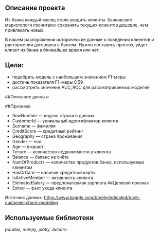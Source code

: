 ## Описание проекта

Из банка каждый месяц стали уходить клиенты. Банковские маркетологи посчитали: сохранять текущих клиентов дешевле, чем привлекать новых.

В нашем распоряжении исторические данные о поведении клиентов и расторжении договоров с банком. Нужно составить прогноз, уйдет клиент из банка в ближайшее время или нет.

## Цели:

- подобрать модель с наибольшим значением F1-меры
- достичь показателя F1-меры 0.59
- рассмотреть значение AUC_ROC для рассматриваемых моделей

##Описание данных:

##Признаки
- RowNumber — индекс строки в данных
- CustomerId — уникальный идентификатор клиента
- Surname — фамилия
- CreditScore — кредитный рейтинг
- Geography — страна проживания
- Gender — пол
- Age — возраст
- Tenure — количество недвижимости у клиента
- Balance — баланс на счёте
- NumOfProducts — количество продуктов банка, используемых клиентом
- HasCrCard — наличие кредитной карты
- IsActiveMember — активность клиента
- EstimatedSalary — предполагаемая зарплата
##Целевой признак
- Exited — факт ухода клиента

Источник данных: https://www.kaggle.com/barelydedicated/bank-customer-churn-modeling

## Используемые библиотеки

*pandas, numpy, plotly, sklearn*
